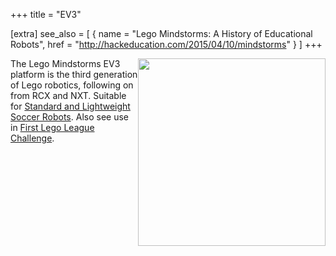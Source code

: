 +++
title = "EV3"

[extra]
see_also = [
  { name = "Lego Mindstorms: A History of Educational Robots", href = "http://hackeducation.com/2015/04/10/mindstorms" }
]
+++

<img width="300" src="/img/ev3soccer.jpg" style="float:right"/>

The Lego Mindstorms EV3 platform is the third generation of Lego robotics, following on from RCX and NXT. Suitable for [Standard and Lightweight Soccer Robots](@/wiki/soccer.md). Also see use in [First Lego League Challenge](@/wiki/fll.md).
